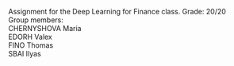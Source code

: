 Assignment for the Deep Learning for Finance class. Grade: 20/20 <br>
Group members: <br>
CHERNYSHOVA Maria <br>
EDORH Valex <br>
FINO Thomas <br>
SBAI Ilyas <br>
